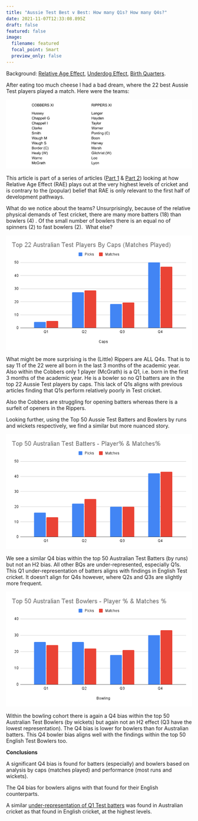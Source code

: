 ```yaml
---
title: "Aussie Test Best v Best: How many Q1s? How many Q4s?"
date: 2021-11-07T12:33:08.895Z
draft: false
featured: false
image:
  filename: featured
  focal_point: Smart
  preview_only: false
---
```

Background: [Relative Age Effect](https://onemoresummer.co.uk/post/what-is-relative-age-effect/), [Underdog Effect](https://onemoresummer.co.uk/post/what-is-the-underdog-effect/), [Birth Quarters](https://onemoresummer.co.uk/post/what-is-birth-quarter/).

After eating too much cheese I had a bad dream, where the 22 best Aussie Test players played a match. Here were the teams:

![](aussie-test-best-v-best.jpg)

This article is part of a series of articles ([Part 1](https://onemoresummer.co.uk/post/do-late-born-players-really-excel-in-elite-cricket/) & [Part 2](https://onemoresummer.co.uk/post/do-late-born-players-really-excel-in-elite-cricket-part-2-is-format-relevant/)) looking at how Relative Age Effect (RAE) plays out at the very highest levels of cricket and is contrary to the (popular) belief that RAE is only relevant to the first half of development pathways.

What do we notice about the teams? Unsurprisingly, because of the relative physical demands of Test cricket, there are many more batters (18) than bowlers (4) . Of the small number of bowlers there is an equal no of spinners (2) to fast bowlers (2).  What else?

![](top-22-australian-test-players-by-caps-matches-played-.png)

What might be more surprising is the (Little) Rippers are ALL Q4s. That is to say 11 of the 22 were all born in the last 3 months of the academic year. Also within the Cobbers only 1 player (McGrath) is a Q1, i.e. born in the first 3 months of the academic year. He is a bowler so no Q1 batters are in the top 22 Aussie Test players by caps. This lack of Q1s aligns with previous articles finding that Q1s perform relatively poorly in Test cricket. <links>

Also the Cobbers are struggling for opening batters whereas there is a surfeit of openers in the Rippers.

Looking further, using the Top 50 Aussie Test Batters and Bowlers by runs and wickets respectively, we find a similar but more nuanced story.

![](top-50-australian-test-batters-player-matches-.png)

We see a similar Q4 bias within the top 50 Australian Test Batters (by runs) but not an H2 bias. All other BQs are under-represented, especially Q1s. This Q1 under-representation of batters aligns with findings in English Test cricket. It doesn’t align for Q4s however, where Q2s and Q3s are slightly more frequent.  

![](top-50-australian-test-bowlers-player-matches-.png)

Within the bowling cohort there is again a Q4 bias within the top 50 Australian Test Bowlers (by wickets) but again not an H2 effect (Q3 have the lowest representation). The Q4 bias is lower for bowlers than for Australian batters. This Q4 bowler bias aligns well with the findings within the top 50 English Test Bowlers too.

**Conclusions**

A significant Q4 bias is found for batters (especially) and bowlers based on analysis by caps (matches played) and performance (most runs and wickets). 

The Q4 bias for bowlers aligns with that found for their English counterparts.

A similar [under-representation of Q1 Test batters](https://onemoresummer.co.uk/post/individual-thinking-v-systems-thinking/) was found in Australian cricket as that found in English cricket, at the highest levels.